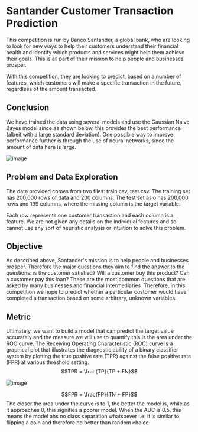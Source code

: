 # Santander Customer Transaction Prediction
This competition is run by Banco Santander, a global bank, who are looking to look for new ways to help their customers understand their financial health and identify which products and services might help them achieve their goals. This is all part of their mission to help people and businesses prosper.

With this competition, they are looking to predict, based on a number of features, which customers will make a specific transaction in the future, regardless of the amount transacted.

## Conclusion
We have trained the data using several models and use the Gaussian Naive Bayes model since as shown below, this provides the best performance (albeit with a large standard deviation). One possible way to improve performance further is through the use of neural networks, since the amount of data here is large.

![image](https://user-images.githubusercontent.com/45533954/92143920-da240280-ee0d-11ea-91cc-20a0277e143c.png)

## Problem and Data Exploration
The data provided comes from two files: train.csv, test.csv. The training set has 200,000 rows of data and 200 columns. The test set aslo has 200,000 rows and 199 columns, where the missing column is the target variable.

Each row represents one customer transaction and each column is a feature. We are not given any details on the individual features and so cannot use any sort of heuristic analysis or intuition to solve this problem.

## Objective
As described above, Santander's mission is to help people and businesses prosper. Therefore the major questions they aim to find the answer to the questions: is the customer satisfied? Will a customer buy this product? Can a customer pay this loan? These are the most common questions that are asked by many businesses and financial intermediaries. Therefore, in this competition we hope to predict whether a particular customer would have completed a transaction based on some arbitrary, unknown variables.

## Metric
Ultimately, we want to build a model that can predict the target value accurately and the measure we will use to quantify this is the area under the ROC curve. The Receiving Operating Characteristic (ROC) curve is a graphical plot that illustrates the diagnostic ability of a binary classifier system by plotting the true positive rate (TPR) against the false positive rate (FPR) at various threshold setting. $$TPR = \frac{TP}{TP + FN}$$

![image]("http://www.sciweavers.org/tex2img.php?eq=%24%24TPR%20%3D%20%5Cfrac%7BTP%7D%7BTP%20%2B%20FN%7D%24%24&bc=White&fc=Black&im=jpg&fs=12&ff=arev&edit=0")

$$FPR = \frac{FP}{TN + FP}$$
The closer the area under the curve is to 1, the better the model is, while as it approaches 0, this signifies a poorer model. When the AUC is 0.5, this means the model ahs no class separation whatsoever i.e. it is similar to flipping a coin and therefore no better than random choice.
